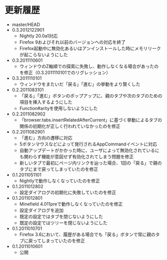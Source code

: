 # 更新履歴

 - master/HEAD
 - 0.3.2012122901
   * Nightly 20.0a1対応
   * Firefox 9およびそれ以前のバージョンへの対応を終了
   * Firefox起動中に無効化あるいはアンインストールした時にメモリリークが起こらないようにした
 - 0.3.2011110601
   * ウィンドウのZ軸順での探索に失敗し、動作しなくなる場合があったのを修正（0.3.2011110101でのリグレッション）
 - 0.3.2011110101
   * ウィンドウをまたいだ「戻る」「進む」の挙動をより賢くした
 - 0.2.2011083101
   * 「戻る」「進む」ボタンのポップアップに、親のタブや次のタブのための項目を挿入するようにした
   * Function#arityを使用しないようにした
 - 0.2.2011082902
   * 「browser.tabs.insertRelatedAfterCurrent」に基づく挙動によるタブの関係の初期化が正しく行われていなかったのを修正
 - 0.2.2011082901
   * 「進む」方向の遷移に対応
   * 5ボタンマウスなどによって発行されるAppCommandイベントに対応
   * 自動アップデートがかかった時に、ユーザによって無効化されているにも関わらず機能が意図せず有効化されてしまう問題を修正
   * 新しいタブで最初にページ内リンクを辿った場合、1回の「戻る」で親のタブにまで戻ってしまっていたのを修正
 - 0.1.2011051101
   * Nightlyで動作しなくなっていたのを修正
 - 0.1.2011012802
   * 設定ダイアログの初期化に失敗していたのを修正
 - 0.1.2011012801
   * Minefield 4.011preで動作しなくなっていたのを修正
   * 設定ダイアログを追加
   * 既定の設定ではタブを閉じないようにした
   * 既定の設定ではツリーを閉じないようにした
 - 0.1.2011010701
   * Firefox 3.6において、履歴がある場合でも「戻る」ボタンで常に親のタブに戻ってしまっていたのを修正
 - 0.1.2011010601
   * 公開
